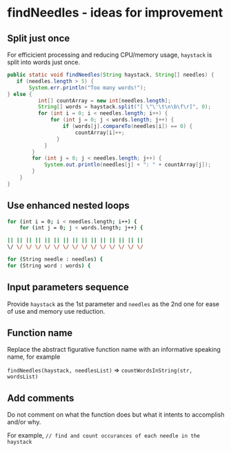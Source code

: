 # findNeedles - ideas for improvement

## Split just once

For efficicient processing and reducing CPU/memory usage, `haystack` is split into words just once.

```java
public static void findNeedles(String haystack, String[] needles) {
   if (needles.length > 5) {
       System.err.println("Too many words!");
} else {
          int[] countArray = new int[needles.length];
          String[] words = haystack.split("[ \"\'\t\n\b\f\r]", 0);
          for (int i = 0; i < needles.length; i++) {
              for (int j = 0; j < words.length; j++) {
                  if (words[j].compareTo(needles[i]) == 0) {
                      countArray[i]++;
                }
            }
        }
        for (int j = 0; j < needles.length; j++) {
            System.out.println(needles[j] + ": " + countArray[j]);
        }
    }
}
```

## Use enhanced nested loops

```bash
for (int i = 0; i < needles.length; i++) {
    for (int j = 0; j < words.length; j++) {
```

 ```bash
 || || || || || || || || || || || || || || ||
 \/ \/ \/ \/ \/ \/ \/ \/ \/ \/ \/ \/ \/ \/ \/
 ```
 
```bash
for (String needle : needles) {
for (String word : words) {
```

## Input parameters sequence

Provide `haystack` as the 1st parameter and `needles` as the 2nd one for ease of use and memory use reduction.

## Function name

Replace the abstract figurative function name with an informative speaking name, for example

`findNeedles(haystack, needlesList)` => `countWordsInString(str, wordsList)`

## Add comments

 Do not comment on what the function does but what it intents to accomplish and/or why.
 
 For example, `// find and count occurances of each needle in the haystack`

<!-- ### Operational sequence

1. `findNeedles` checks if the size of the `needles` array is greater than five.
   * If greater than five, it output an error message and exites.
   * If smaller or equal five, it proceeeds to step 2.
2. `findNeedles` uses the `split` function to divide the input string using the following literals: `"`, `'`, `t`, `n`, `b`, `f`, `r`. The `haystack` string is split into words, which constitute the `words` array.
3. `findNeedles` compares each element of the `needles` array to each element of the `words`array.
4. If a `needle` occurs within the `words` array, the count for this `needle` is launched.
5. With the search and all the counts completed, `findNeedles` outputs a list of matched `needles` with their occurence count results. -->
